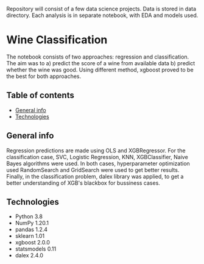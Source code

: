 Repository will consist of a few data science projects. Data is stored in data directory. Each analysis is in separate notebook, with EDA and models used.

# Wine Classification
The notebook consists of two approaches: regression and classification. The aim was to a) predict the score of a wine from available data b) predict whether the wine was good. Using different method, xgboost proved to be the best for both approaches.

## Table of contents
* [General info](#general-info)
* [Technologies](#technologies)

## General info
Regression predictions are made using OLS and XGBRegressor. For the classification case, SVC, Logistic Regression, KNN, XGBClassifier, Naive Bayes algorithms were used. In both cases, hyperparameter optimization used RandomSearch and GridSearch were used to get better results. Finally, in the classification problem, dalex library was applied, to get a better understanding of XGB's blackbox for bussiness cases.
## Technologies
* Python 3.8
* NumPy 1.20.1
* pandas 1.2.4
* sklearn 1.01
* xgboost 2.0.0
* statsmodels 0.11
* dalex 2.4.0


